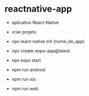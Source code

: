 # reactnative-app

- aplicativo React-Native

- criar projeto
- npx react-native init (nome_do_app)
- npx create-expo-app@latest

- npx expo start
- npm run android
- npm run ios
- npm run web
